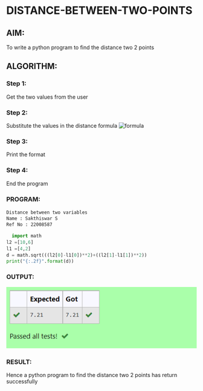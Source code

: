 # DISTANCE-BETWEEN-TWO-POINTS

## AIM:
To write a python program to find the distance two 2 points
## ALGORITHM:
### Step 1: 
Get the two values from the user
### Step 2: 
Substitute the values in the distance formula  ![formula](/formula.jpg)
### Step 3: 
Print the format 
### Step 4: 
End the program
 
### PROGRAM:
```
Distance between two variables
Name : Sakthiswar S
Ref No : 22008587
```
```python
  import math
l2 =[10,6]
l1 =[4,2]
d = math.sqrt(((l2[0]-l1[0])**2)+((l2[1]-l1[1])**2))
print("{:.2f}".format(d))
```

### OUTPUT:
![model](output.png)


### RESULT:
Hence a python program to find the distance two 2 points has return successfully
